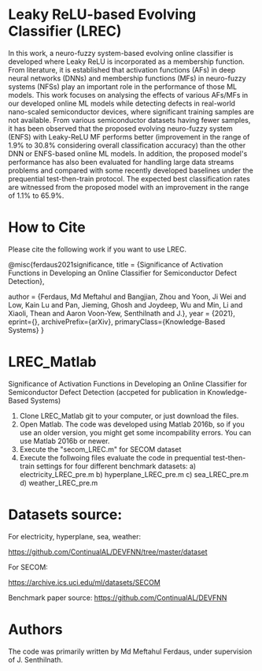 # Leaky ReLU-based Evolving Classifier (LREC)
In this work, a neuro-fuzzy system-based evolving online classifier is developed where Leaky ReLU is incorporated as a membership function. From literature, it is established that activation functions (AFs) in deep neural networks (DNNs) and membership functions (MFs) in neuro-fuzzy systems (NFSs) play an important role in 
the performance of those ML models. This work focuses on analysing the effects of various AFs/MFs in our developed online ML models while detecting defects in 
real-world nano-scaled semiconductor devices, where significant training samples are not available. From various semiconductor datasets having fewer samples, 
it has been observed that the proposed evolving neuro-fuzzy system (ENFS) with Leaky-ReLU MF performs better (improvement in the range of 1.9% to 30.8%
considering overall classification accuracy) than the other DNN or ENFS-based online ML models. In addition, the proposed model's performance has also been 
evaluated for handling large data streams problems and compared with some recently developed baselines under the prequential test-then-train protocol. 
The expected best classification rates are witnessed from the proposed model with an improvement in the range of 1.1% to 65.9%.


# How to Cite
Please cite the following work if you want to use LREC.

@misc{ferdaus2021significance,
title = {Significance of Activation Functions in Developing an Online Classifier for Semiconductor Defect Detection},

author = {Ferdaus, Md Meftahul and Bangjian, Zhou and Yoon, Ji Wei and Low, Kain Lu and Pan, Jieming, Ghosh and Joydeep, Wu and Min, Li and Xiaoli, Thean and Aaron Voon-Yew, Senthilnath and J.},
year = {2021},
eprint={},
archivePrefix={arXiv},
primaryClass={Knowledge-Based Systems}
}


# LREC_Matlab

Significance of Activation Functions in Developing an Online Classifier for Semiconductor Defect Detection (accpeted for publication in Knowledge-Based Systems)

1. Clone LREC_Matlab git to your computer, or just download the files.
2. Open Matlab. The code was developed using Matlab 2016b, so if you use an older version, you might get some incompability errors. You can use Matlab 2016b or newer.
3. Execute the "secom_LREC.m" for SECOM dataset
4. Execute the follwoing files evaluate the code in prequential test-then-train settings for four different benchmark datasets:
   a) electricity_LREC_pre.m
   b) hyperplane_LREC_pre.m
   c) sea_LREC_pre.m
   d) weather_LREC_pre.m
   
   
# Datasets source: 
For electricity, hyperplane, sea, weather:

https://github.com/ContinualAL/DEVFNN/tree/master/dataset

For SECOM: 

https://archive.ics.uci.edu/ml/datasets/SECOM  

Benchmark paper source:
https://github.com/ContinualAL/DEVFNN 

# Authors
The code was primarily written by Md Meftahul Ferdaus, under supervision of J. Senthilnath.
